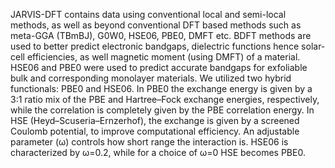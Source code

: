 JARVIS-DFT contains data using conventional local and semi-local methods, as well as beyond conventional DFT based methods such as meta-GGA (TBmBJ), G0W0, HSE06, PBE0, DMFT etc. BDFT methods are used to better predict electronic bandgaps, dielectric functions hence solar-cell efficiencies, as well magnetic moment (using DMFT) of a material. HSE06 and PBE0 were used to predict accurate bandgaps for exfoliable bulk and corresponding monolayer materials.  We utilized two hybrid functionals: PBE0 and HSE06. In PBE0 the exchange energy is given by a 3:1 ratio mix of the PBE and Hartree–Fock exchange energies, respectively, while the correlation is completely given by the  PBE correlation energy. In HSE (Heyd–Scuseria–Ernzerhof), the exchange is given by a screened Coulomb potential, to improve computational efficiency. An adjustable parameter (ω) controls how short range the interaction is. HSE06 is characterized by ω=0.2, while for a choice of ω=0 HSE becomes PBE0.
